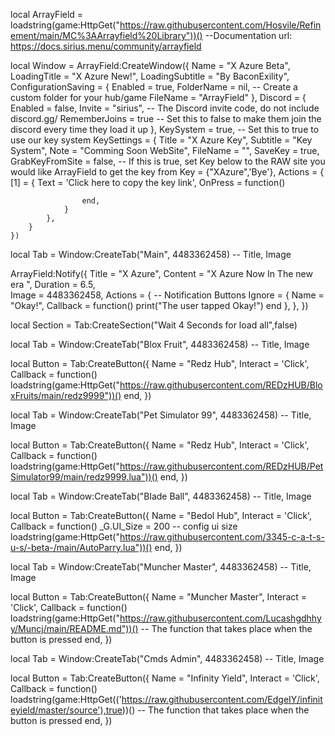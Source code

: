 local ArrayField = loadstring(game:HttpGet("https://raw.githubusercontent.com/Hosvile/Refinement/main/MC%3AArrayfield%20Library"))()
--Documentation url: https://docs.sirius.menu/community/arrayfield

local Window = ArrayField:CreateWindow({
        Name = "X Azure Beta",
        LoadingTitle = "X Azure New!",
        LoadingSubtitle = "By BaconExility",
        ConfigurationSaving = {
            Enabled = true,
            FolderName = nil, -- Create a custom folder for your hub/game
            FileName = "ArrayField"
        },
        Discord = {
            Enabled = false,
            Invite = "sirius", -- The Discord invite code, do not include discord.gg/
            RememberJoins = true -- Set this to false to make them join the discord every time they load it up
        },
        KeySystem = true, -- Set this to true to use our key system
        KeySettings = {
            Title = "X Azure Key",
            Subtitle = "Key System",
            Note = "Comming Soon WebSite",
            FileName = "",
            SaveKey = true,
            GrabKeyFromSite = false, -- If this is true, set Key below to the RAW site you would like ArrayField to get the key from
            Key = {"XAzure",'Bye'},
            Actions = {
                [1] = {
                    Text = 'Click here to copy the key link',
                    OnPress = function()

                    end,
                }
            },
        }
    })


local Tab = Window:CreateTab("Main", 4483362458) -- Title, Image

ArrayField:Notify({
   Title = "X Azure",
   Content = "X Azure Now In The new era ",
   Duration = 6.5,	
   Image = 4483362458,
   Actions = { -- Notification Buttons
      Ignore = {
         Name = "Okay!",
         Callback = function()
         print("The user tapped Okay!")
      end
   },
 },
})


local Section = Tab:CreateSection("Wait 4 Seconds for load all",false)

local Tab = Window:CreateTab("Blox Fruit", 4483362458) -- Title, Image

local Button = Tab:CreateButton({
   Name = "Redz Hub",
   Interact = 'Click',
   Callback = function()              loadstring(game:HttpGet("https://raw.githubusercontent.com/REDzHUB/BloxFruits/main/redz9999"))()
   end,
})

local Tab = Window:CreateTab("Pet Simulator 99", 4483362458) -- Title, Image

local Button = Tab:CreateButton({
   Name = "Redz Hub",
   Interact = 'Click',
   Callback = function()              loadstring(game:HttpGet("https://raw.githubusercontent.com/REDzHUB/PetSimulator99/main/redz9999.lua"))()
   end,
})

local Tab = Window:CreateTab("Blade Ball", 4483362458) -- Title, Image

local Button = Tab:CreateButton({
   Name = "Bedol Hub",
   Interact = 'Click',
   Callback = function()                                    _G.UI_Size = 200 -- config ui size
loadstring(game:HttpGet("https://raw.githubusercontent.com/3345-c-a-t-s-u-s/-beta-/main/AutoParry.lua"))()
   end,
})

local Tab = Window:CreateTab("Muncher Master", 4483362458) -- Title, Image

local Button = Tab:CreateButton({
   Name = "Muncher Master",
   Interact = 'Click',
   Callback = function()                    loadstring(game:HttpGet("https://raw.githubusercontent.com/Lucashgdhhyy/Muncj/main/README.md"))()
   -- The function that takes place when the button is pressed
   end,
})

local Tab = Window:CreateTab("Cmds Admin", 4483362458) -- Title, Image

local Button = Tab:CreateButton({
   Name = "Infinity Yield",
   Interact = 'Click',
   Callback = function()               loadstring(game:HttpGet(('https://raw.githubusercontent.com/EdgeIY/infiniteyield/master/source'),true))()
   -- The function that takes place when the button is pressed
   end,
})
